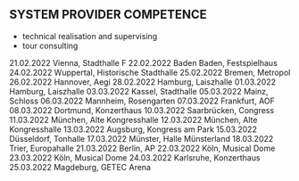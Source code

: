 ## SYSTEM PROVIDER COMPETENCE

- technical realisation and supervising
- tour consulting

21.02.2022 Vienna, Stadthalle F
22.02.2022 Baden Baden, Festspielhaus
24.02.2022 Wuppertal, Historische Stadthalle
25.02.2022 Bremen, Metropol
26.02.2022 Hannover, Aegi
28.02.2022 Hamburg, Laiszhalle
01.03.2022 Hamburg, Laiszhalle
03.03.2022 Kassel, Stadthalle
05.03.2022 Mainz, Schloss
06.03.2022 Mannheim, Rosengarten
07.03.2022 Frankfurt, AOF
08.03.2022 Dortmund, Konzerthaus
10.03.2022 Saarbrücken, Congress
11.03.2022 München, Alte Kongresshalle
12.03.2022 München, Alte Kongresshalle
13.03.2022 Augsburg, Kongress am Park
15.03.2022 Düsseldorf, Tonhalle
17.03.2022 Münster, Halle Münsterland
18.03.2022 Trier, Europahalle
21.03.2022 Berlin, AP
22.03.2022 Köln, Musical Dome
23.03.2022 Köln, Musical Dome
24.03.2022 Karlsruhe, Konzerthaus
25.03.2022 Magdeburg, GETEC Arena